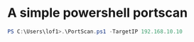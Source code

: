 # A simple powershell portscan

```powershell
PS C:\Users\lof1>.\PortScan.ps1 -TargetIP 192.168.10.10
```
